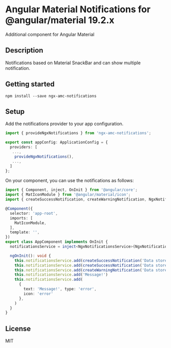 # Angular Material Notifications for @angular/material 19.2.x

Additional component for Angular Material

## Description

Notifications based on Material SnackBar and can show multiple notification.

## Getting started

```
npm install --save ngx-amc-notifications
```

## Setup

Add the notifications provider to your app configuration.

```typescript
import { provideNgxNotifications } from 'ngx-amc-notifications';

export const appConfig: ApplicationConfig = {
  providers: [
   ...,
    provideNgxNotifications(),
   ...,
  ]
};
```

On your component, you can use the notifications as follows:

```typescript
import { Component, inject, OnInit } from '@angular/core';
import { MatIconModule } from '@angular/material/icon';
import { createSuccessNotification, createWarningNotification, NgxNotificationsService } from 'ngx-amc-notifications';

@Component({
  selector: 'app-root',
  imports: [
    MatIconModule,
  ],
  template: '',
})
export class AppComponent implements OnInit {
  notificationsService = inject<NgxNotificationsService>(NgxNotificationsService);

  ngOnInit(): void {
    this.notificationsService.add(createSuccessNotification('Data store sucsesfuly 1!'), { duration: 10000 })
    this.notificationsService.add(createSuccessNotification('Data store sucsesfuly 2!'), { duration: 6000 })
    this.notificationsService.add(createWarningNotification('Data store warning!'), { duration: 3000 })
    this.notificationsService.add('Message!')
    this.notificationsService.add(
      {
        text: 'Message!', type: 'error',
        icon: 'error'
      },
    )
  }
}
```

## License

MIT